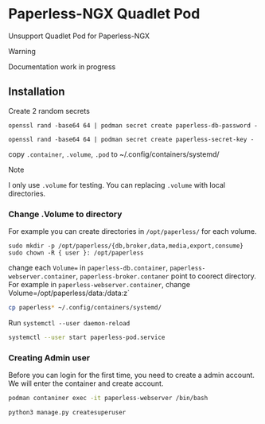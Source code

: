 # Paperless-NGX Quadlet Pod

Unsupport Quadlet Pod for Paperless-NGX

> [!WARNING]
> Documentation work in progress

## Installation

Create 2 random secrets

`openssl rand -base64 64 | podman secret create paperless-db-password -`

`openssl rand -base64 64 | podman secret create paperless-secret-key -`

copy `.container`, `.volume`, `.pod` to ~/.config/containers/systemd/

> [!Note]
> I only use `.volume` for testing. You can replacing `.volume` with local directories. 

### Change .Volume to directory

 For example you can create directories in `/opt/paperless/` for each volume.
  ```
 sudo mkdir -p /opt/paperless/{db,broker,data,media,export,consume}
 sudo chown -R { user }: /opt/paperless
 ```
 change each `Volume=` in `paperless-db.container`, `paperless-webserver.container`, `paperless-broker.contaner` point to coorect directory. For example in `paperless-webserver.container`, change  Volume=/opt/paperless/data:/data:z`


```bash
cp paperless* ~/.config/containers/systemd/
```

Run `systemctl --user daemon-reload`

```bash
systemctl --user start paperless-pod.service
```

### Creating Admin user

Before you can login for the first time, you need to create a admin account. We will enter the container and create account.

```bash
podman contaniner exec -it paperless-webserver /bin/bash

python3 manage.py createsuperuser
```

